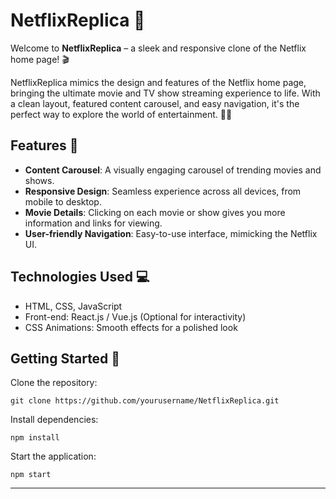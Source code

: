 # NetflixReplica 🍿

Welcome to **NetflixReplica** – a sleek and responsive clone of the Netflix home page! 🎬

NetflixReplica mimics the design and features of the Netflix home page, bringing the ultimate movie and TV show streaming experience to life. With a clean layout, featured content carousel, and easy navigation, it's the perfect way to explore the world of entertainment. 🍿✨

## Features 🎥
- **Content Carousel**: A visually engaging carousel of trending movies and shows.
- **Responsive Design**: Seamless experience across all devices, from mobile to desktop.
- **Movie Details**: Clicking on each movie or show gives you more information and links for viewing.
- **User-friendly Navigation**: Easy-to-use interface, mimicking the Netflix UI.

## Technologies Used 💻
- HTML, CSS, JavaScript
- Front-end: React.js / Vue.js (Optional for interactivity)
- CSS Animations: Smooth effects for a polished look

## Getting Started 🚀
Clone the repository:
```
git clone https://github.com/yourusername/NetflixReplica.git
```
Install dependencies:
```
npm install
```
Start the application:
```
npm start
```

---
